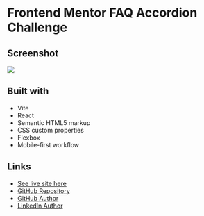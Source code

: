 # Frontend Mentor FAQ Accordion Challenge

## Screenshot

![](./assets/images/screenshot.png)

## Built with

- Vite
- React
- Semantic HTML5 markup
- CSS custom properties
- Flexbox
- Mobile-first workflow

## Links

- [See live site here](https://thomaserdmenger.github.io/FAQ-accordion-react)
- [GitHub Repository](https://github.com/thomaserdmenger/FAQ-accordion-react)
- [GitHub Author](https://github.com/thomaserdmenger)
- [LinkedIn Author](https://www.linkedin.com/in/thomaserdmenger/)